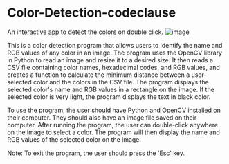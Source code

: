 # Color-Detection-codeclause
An interactive app to detect the colors on double click.
![image](https://user-images.githubusercontent.com/108170869/231940501-3c69cbc5-f843-41fd-b9db-6ca78a7a0e00.png)


This is a color detection program that allows users to identify the name and RGB values of any color in an image. The program uses the OpenCV library in Python to read an image and resize it to a desired size. It then reads a CSV file containing color names, hexadecimal codes, and RGB values, and creates a function to calculate the minimum distance between a user-selected color and the colors in the CSV file. The program displays the selected color's name and RGB values in a rectangle on the image. If the selected color is very light, the program displays the text in black color.

To use the program, the user should have Python and OpenCV installed on their computer. They should also have an image file saved on their computer. After running the program, the user can double-click anywhere on the image to select a color. The program will then display the name and RGB values of the selected color on the image.

Note: To exit the program, the user should press the 'Esc' key.
